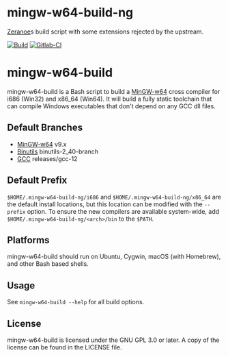 # mingw-w64-build-ng
[Zeranoe](https://github.com/Zeranoe/mingw-w64-build)s build script with some extensions rejected by the upstream.

[![Build](https://github.com/utoni/mingw-w64-build-ng/actions/workflows/build.yml/badge.svg "Github Actions")](https://github.com/utoni/mingw-w64-build-ng/actions/workflows/build.yml)
[![Gitlab-CI](https://gitlab.com/utoni/mingw-w64-build-ng/badges/main/pipeline.svg "Gitlab-CI: main branch")](https://gitlab.com/utoni/mingw-w64-build-ng/-/pipelines)

# mingw-w64-build
mingw-w64-build is a Bash script to build a [MinGW-w64](https://mingw-w64.org)
cross compiler for i686 (Win32) and x86_64 (Win64). It will build a fully static
toolchain that can compile Windows executables that don't depend on any GCC dll
files.

## Default Branches
* [MinGW-w64](https://mingw-w64.org) v9.x
* [Binutils](https://www.gnu.org/software/binutils/) binutils-2_40-branch
* [GCC](https://gcc.gnu.org/) releases/gcc-12

## Default Prefix
`$HOME/.mingw-w64-build-ng/i686` and `$HOME/.mingw-w64-build-ng/x86_64` are the
default install locations, but this location can be modified with the `--prefix`
option. To ensure the new compilers are available system-wide, add
`$HOME/.mingw-w64-build-ng/<arch>/bin` to the `$PATH`.

## Platforms
mingw-w64-build should run on Ubuntu, Cygwin, macOS (with Homebrew), and other
Bash based shells.

## Usage
See `mingw-w64-build --help` for all build options.

## License
mingw-w64-build is licensed under the GNU GPL 3.0 or later. A copy of the
license can be found in the LICENSE file.
